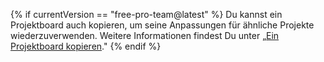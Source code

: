 {% if currentVersion == "free-pro-team@latest" %}
Du kannst ein Projektboard auch kopieren, um seine Anpassungen für ähnliche Projekte wiederzuverwenden. Weitere Informationen findest Du unter „[Ein Projektboard kopieren](/articles/copying-a-project-board)."
{% endif %}
